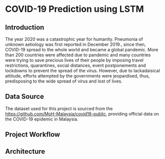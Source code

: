 # COVID-19 Prediction using LSTM
## Introduction
The year 2020 was a catastrophic year for humanity. Pneumonia of unknown aetiology
was first reported in December 2019., since then, COVID-19 spread to the whole world
and became a global pandemic. More than 200 countries were affected due to
pandemic and many countries were trying to save precious lives of their people by
imposing travel restrictions, quarantines, social distances, event postponements and
lockdowns to prevent the spread of the virus. However, due to lackadaisical attitude,
efforts attempted by the governments were jeopardised, thus, predisposing to the wide
spread of virus and lost of lives.
## Data Source
The dataset used for this project is sourced from the https://github.com/MoH-Malaysia/covid19-public, providing official data on the COVID-19 epidemic in Malaysia.
## Project Workflow

## Architecture

##

